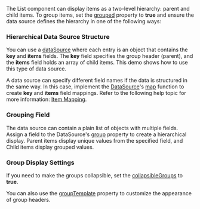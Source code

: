 The List component can display items as a two-level hierarchy: parent and child items. To group items, set the [grouped](/Documentation/ApiReference/UI_Components/dxList/Configuration/#grouped) property to **true** and ensure the data source defines the hierarchy in one of the following ways:

### Hierarchical Data Source Structure

You can use a [dataSource](/Documentation/ApiReference/UI_Components/dxList/Configuration/#dataSource) where each entry is an object that contains the **key** and **items** fields. The **key** field specifies the group header (parent), and the **items** field holds an array of child items. This demo shows how to use this type of data source.

A data source can specify different field names if the data is structured in the same way. In this case, implement the [DataSource](/Documentation/ApiReference/Data_Layer/DataSource/)'s [map](/Documentation/ApiReference/Data_Layer/DataSource/Configuration/#map) function to create **key** and **items** field mappings. Refer to the following help topic for more information: [Item Mapping](/Documentation/Guide/Data_Binding/Data_Layer/#Reading_Data/Data_Transformation/Item_Mapping).

### Grouping Field

The data source can contain a plain list of objects with multiple fields. Assign a field to the DataSource's [group](/Documentation/ApiReference/Data_Layer/DataSource/Configuration/#group) property to create a hierarchical display. Parent items display unique values from the specified field, and Child items display grouped values. 

### Group Display Settings

If you need to make the groups collapsible, set the [collapsibleGroups](/Documentation/ApiReference/UI_Components/dxList/Configuration/#collapsibleGroups) to **true**. 

You can also use the [groupTemplate](/Documentation/ApiReference/UI_Components/dxList/Configuration/#groupTemplate) property to customize the appearance of group headers.
